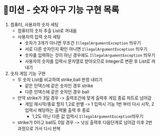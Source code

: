 # 📕미션 - 숫자 야구 기능 구현 목록

1. 컴퓨터, 사용자의 숫자 세팅
   - 컴퓨터의 숫자 추출 List로 꺼내옴
   - 사용자의 입력 숫자 세팅
      - 숫자가 3개가 아니면 무조건 <code>IllegalArgumentException</code> 띄우기
      - 서로 다른 숫자인지 확인 아니면 <code>IllegalArgumentException</code> 띄우기
      -  숫자를 입력하는 것이 아닌 경우에도 <code>IllegalArgumentException</code> 띄우기
      - 사용자의 숫자를 입력시 문자열로 받아오므로 Integer로 변환 후 List로 꺼내기
2. 숫자 게임 기능 구현
   - 두 숫자 List를 비교하여 strike,ball 판정 내리기
      - 같은 인덱스에 같은 숫자인 경우 strike
      - 다른 인덱스에 같은 숫자인 경우 ball
   - 만약 strike가 3일 경우 -> 출력조건에 맞게 출력후 게임 종료 파트로 넘어감
      - 게임 재시작/종료 할지 1,2로 판별 -> 1 입력시 기능 1번 부터 다시 시작, 2 입력시 해당하는 출력물 출력 후 종료
         - 1,2도 아닌 다른 값 입력시 <code>IllegalArgumentException</code>띄우기
   - strike가 0이고 ball도 0일 경우 -> 낫싱 출력후 다음단계로 넘어감 이후 2번 과정으로 가서 다시 반복
